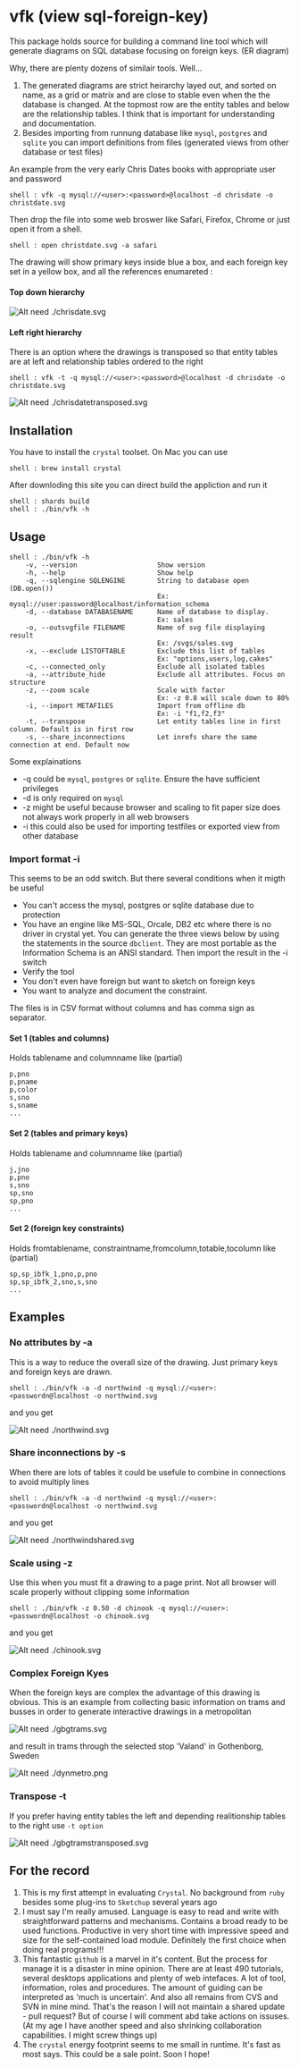 # vfk (view sql-foreign-key)

This package holds source for building a command line tool which will generate diagrams on SQL database focusing on foreign keys. (ER diagram)

Why, there are plenty dozens of similair tools. Well...

1. The generated diagrams are strict heirarchy layed out, and sorted on name, as a grid or matrix and are close to stable even when the the database is changed. At the topmost row are the entity tables and below are the relationship tables. I think that is important for understanding and documentation.
3. Besides importing from runnung database like ``mysql``, ``postgres`` and ``sqlite`` you can import definitions from files (generated views from other database or test files) 

An example from the very early Chris Dates books with appropriate user and password

```shell
shell : vfk -q mysql://<user>:<password>@localhost -d chrisdate -o christdate.svg
```

Then drop the file into some web broswer like Safari, Firefox, Chrome or just open it from a shell.

```shell
shell : open christdate.svg -a safari
```

The drawing will show primary keys inside blue a box, and each foreign key set in a yellow box, and all the references enumareted :

#### Top down hierarchy

![Alt need ./chrisdate.svg](./chrisdate.svg "./chrisdate.svg")

#### Left right hierarchy

There is an option where the drawings is transposed so that entity tables are at left and relationship tables ordered to the right

```shell
shell : vfk -t -q mysql://<user>:<password>@localhost -d chrisdate -o christdate.svg
```


![Alt need ./chrisdatetransposed.svg](./chrisdatetransposed.svg "./chrisdatetransposed.svg")


## Installation

You have to install the ``crystal`` toolset. On Mac you can use

```shell
shell : brew install crystal
```

After downloding this site you can direct build the appliction and run it

```shell
shell : shards build 
shell : ./bin/vfk -h
```

## Usage

```shell
shell : ./bin/vfk -h
    -v, --version                    Show version
    -h, --help                       Show help
    -q, --sqlengine SQLENGINE        String to database open (DB.open())
                                     Ex: mysql://user:password@localhost/information_schema
    -d, --database DATABASENAME      Name of database to display. 
                                     Ex: sales
    -o, --outsvgfile FILENAME        Name of svg file displaying result
                                     Ex: /svgs/sales.svg
    -x, --exclude LISTOFTABLE        Exclude this list of tables
                                     Ex: "options,users,log,cakes"
    -c, --connected_only             Exclude all isolated tables
    -a, --attribute_hide             Exclude all attributes. Focus on structure
    -z, --zoom scale                 Scale with factor
                                     Ex: -z 0.8 will scale down to 80%
    -i, --import METAFILES           Import from offline db
                                     Ex: -i "f1,f2,f3"
    -t, --transpose                  Let entity tables line in first column. Default is in first row
    -s, --share_inconnections        Let inrefs share the same connection at end. Default now
```

Some explainations

* -q could be ``mysql``, ``postgres`` or ``sqlite``. Ensure the have sufficient privileges
* -d is only required on ``mysql``
* -z might be useful because browser and scaling to fit paper size does not always work properly in all web browsers
* -i this could also be used for importing testfiles or exported view from other database

### Import format -i

This seems to be an odd switch. But there several conditions when it migth be useful

* You can't access the mysql, postgres or sqlite database due to protection
* You have an engine like MS-SQL, Orcale, DB2 etc where there is no driver in crystal yet. You can generate the three views below by using the statements in the source ``dbclient``. They are most portable as the Information Schema is an ANSI standard. Then import the result in the -i switch
* Verify the tool
* You don't even have foreign but want to sketch on foreign keys
* You want to analyze and document the constraint.

The files is in CSV format without columns and has comma sign as separator.

#### Set 1 (tables and columns)

Holds tablename and columnname like (partial)

```
p,pno
p,pname
p,color
s,sno
s,sname
...
```

#### Set 2 (tables and primary keys)
Holds tablename and columnname like (partial)

```
j,jno
p,pno
s,sno
sp,sno
sp,pno
...
```

#### Set 2 (foreign key constraints)
Holds fromtablename, constraintname,fromcolumn,totable,tocolumn like (partial)

```
sp,sp_ibfk_1,pno,p,pno
sp,sp_ibfk_2,sno,s,sno
...
```

## Examples

### No attributes by -a

This is a way to reduce the overall size of the drawing. Just primary keys and foreign keys are drawn.

```shell
shell : ./bin/vfk -a -d northwind -q mysql://<user>:<passwordn@localhost -o northwind.svg
```
and you get

![Alt need ./northwind.svg](./northwind.svg "./northwind.svg")

### Share inconnections by -s

When there are lots of tables it could be usefule to combine in connections to avoid multiply lines

```shell
shell : ./bin/vfk -a -d northwind -q mysql://<user>:<passwordn@localhost -o northwind.svg
```
and you get

![Alt need ./northwindshared.svg](./northwindshared.svg "./northwindshared.svg")

### Scale using -z 
Use this when you must fit a drawing to a page print. Not all browser will scale properly without clipping some information

```shell
shell : ./bin/vfk -z 0.50 -d chinook -q mysql://<user>:<passwordn@localhost -o chinook.svg
```
and you get

![Alt need ./chinook.svg](./chinook.svg "./chinook.svg")

### Complex Foreign Kyes

When the foreign keys are complex the advantage of this drawing is obvious. This is an example from collecting basic information on trams and busses in order to generate interactive drawings in a metropolitan

![Alt need ./gbgtrams.svg](./gbgtrams.svg "./gbgtrams.svg")

and result in trams through the selected stop 'Valand' in Gothenborg, Sweden

![Alt need ./dynmetro.png](./dynmetro.png "./dynmetro.png")

### Transpose -t

If you prefer having entity tables the left and depending realitionship tables to the right use ``-t option``

![Alt need ./gbgtramstransposed.svg](./gbgtramstransposed.svg "./gbgtramstransposed.svg")

## For the record

1. This is my first attempt in evaluating ``Crystal``. No background from ``ruby`` besides some plug-ins to ``Sketchup`` several years ago
2. I must say I'm really amused. Language is easy to read and write with straightforward patterns and mechanisms. Contains a broad ready to be used functions. Productive in very short time with impressive speed and size for the self-contained load module. Definitely the first choice when doing real programs!!!
3. This fantastic ``github`` is a marvel in it's content. But the process for manage it is a
disaster in mine opinion. There are at least 490 tutorials, several desktops applications and plenty of web intefaces. A lot of tool, information, roles and procedures. The amount of guiding
can be interpreted as 'much is uncertain'. And also all remains from CVS and SVN in mine mind. That's the reason I will not maintain a shared update - pull request? But of course I will comment abd take actions on issuses. (At my age I have another speed and also shrinking collaboration capabilities. I might screw things up)
4. The ``crystal`` energy footprint seems to me small in runtime. It's fast as most says. This could be a sale point. Soon I hope!
